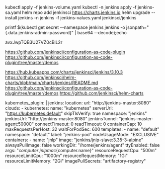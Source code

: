 kubectl apply -f jenkins-volume.yaml
kubectl -n jenkins apply -f jenkins-sa.yaml
helm repo add jenkinsci https://charts.jenkins.io
helm upgrade --install jenkins -n jenkins -f jenkins-values.yaml jenkinsci/jenkins

printf $(kubectl get secret --namespace jenkins jenkins -o jsonpath="{.data.jenkins-admin-password}" | base64 --decode);echo

avxJwpTQB3U27VZ0cBlL2r

https://github.com/jenkinsci/configuration-as-code-plugin
https://github.com/jenkinsci/configuration-as-code-plugin/tree/master/demos



https://hub.kubeapps.com/charts/jenkinsci/jenkins/3.10.3
https://github.com/jenkinsci/helm-charts/blob/main/charts/jenkins/README.md
https://github.com/jenkinsci/configuration-as-code-plugin/tree/master/demos
https://github.com/jenkinsci/helm-charts




kubernetes_plugin: |
  jenkins:
    location:
      url: "http://jenkins-master:8080"
    clouds:
      - kubernetes:
           name: "kubernetes"
           serverUrl: "https://kubernetes.default"
           skipTlsVerify: true
           namespace: "jenkins"
           jenkinsUrl: "http://jenkins-master:8080"
           jenkinsTunnel: "jenkins-master-agent:50000"
           connectTimeout: 0
           readTimeout: 0
           containerCap: 10
           maxRequestsPerHost: 32
           waitForPodSec: 600
           templates:
             - name: "default"
                namespace: "default"
                label: "jenkins-pod"
                nodeUsageMode: "EXCLUSIVE"
                containers:
                  - name: "jnlp"
                     image: "jenkins/jnlp-slave:3.35-3-alpine"
                     alwaysPullImage: false
                     workingDir: "/home/jenkins/agent"
                     ttyEnabled: false
                     args: "${computer.jnlpmac}${computer.name}"
                     resourceRequestCpu: "500m"
                     resourceLimitCpu: "1000m"
                     resourceRequestMemory: "1Gi"
                     resourceLimitMemory: "2Gi"
                imagePullSecrets: "artifactory-registry"
